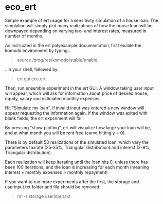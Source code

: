 # eco_ert
Simple example of ert usage for a sensitivity simulation of a house loan.
The simulation will simply plot many realizations of how the house loan will be downpayed depending on varying tax- and interest rates, measured in number of months.

As instructed in the ert polyexample documentation,
first enable the komodo environment by typing..

> source /prog/res/komodo/stable/enable

..in your shell, followed by:

> ert gui eco.ert

Then, run ensemble experiment in the ert GUI.
A window taking user input will appear, which will ask
for information about price of desired house, equity, salary and estimated monthly expenses.

Hit "Simulate my loan". If invalid input was entered
a new window will appear requesting the information again.
If the window was exited with blank fields, the ert experiment
will fail.

By pressing "show plotting", ert will visualize how large your loan
will be, and at what month you will be rent free (curve hitting y = 0).

There is by default 50 realizations of the simulated loan, which vary the parameters taxrate (25-35%, Triangular distribution) and interest (2-9%, Triangular distribution).

Each realization will keep iterating until the loan hits 0, unless there has been 100 iterations, and the
loan is increasing for each month (meaning interest + monthly expenses > monthly repayment) 

If you want to run more experiments after the first, the storage and userinput.txt folder and file should be removed:

> rm -r storage userinput.txt